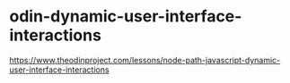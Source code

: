 # odin-dynamic-user-interface-interactions
https://www.theodinproject.com/lessons/node-path-javascript-dynamic-user-interface-interactions
